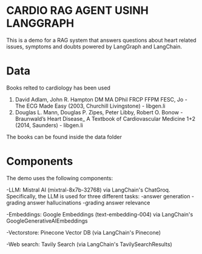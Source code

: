 # CARDIO RAG AGENT USINH LANGGRAPH
This is a demo for a RAG system that answers questions about heart related issues, symptoms and doubts powered by LangGraph and LangChain.

# Data
Books relted to cardiology has been used 
1. David Adlam, John R. Hampton DM MA DPhil FRCP FFPM FESC, Jo - The ECG Made Easy (2003, Churchill Livingstone) - libgen.li
2. Douglas L. Mann, Douglas P. Zipes, Peter Libby, Robert O. Bonow - Braunwald’s Heart Disease_ A Textbook of Cardiovascular Medicine 1+2 (2014, Saunders) - libgen.li

The books can be found inside the data folder

# Components
The demo uses the following components:

-LLM: Mistral AI (mixtral-8x7b-32768) via LangChain's ChatGroq. Specifically, the LLM is used for three different tasks:
    -answer generation
    -grading answer hallucinations
    -grading answer relevance

-Embeddings: Google Embeddings (text-embedding-004) via LangChain's GoogleGenerativeAIEmbeddings

-Vectorstore: Pinecone Vector DB (via LangChain's Pinecone)

-Web search: Tavily Search (via LangChain's TavilySearchResults)